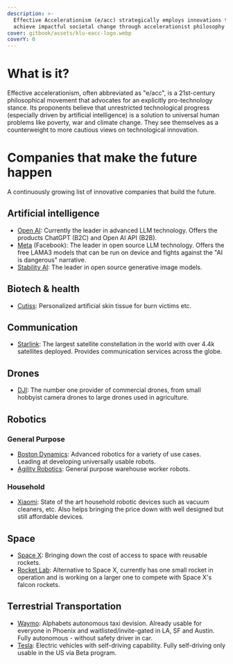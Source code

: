 ```yaml
---
description: >-
  Effective Accelerationism (e/acc) strategically employs innovations to rapidly
  achieve impactful societal change through accelerationist philosophy.
cover: gitbook/assets/klu-eacc-logo.webp
coverY: 0
---
```

# What is it?

Effective accelerationism, often abbreviated as "e/acc", is a 21st-century philosophical movement that advocates for an explicitly pro-technology stance. Its proponents believe that unrestricted technological progress (especially driven by artificial intelligence) is a solution to universal human problems like poverty, war and climate change. They see themselves as a counterweight to more cautious views on technological innovation.

# Companies that make the future happen

A continuously growing list of innovative companies that build the future.

## Artificial intelligence

* [Open AI](https://openai.com/): Currently the leader in advanced LLM technology. Offers the products ChatGPT (B2C) and Open AI API (B2B).
* [Meta](https://about.meta.com/) (Facebook): The leader in open source LLM technology. Offers the free LAMA3 models that can be run on device and fights against the "AI is dangerous" narrative.&#x20;
* [Stability AI](https://stability.ai/):  The leader in open source generative image models.

## Biotech & health

* [Cutiss](https://cutiss.swiss/): Personalized artificial skin tissue for burn victims etc.

## Communication

* [Starlink](https://www.starlink.com/): The largest satellite constellation in the world with over 4.4k satellites deployed. Provides communication services across the globe.

## Drones

* [DJI](https://www.dji.com/): The number one provider of commercial drones, from small hobbyist camera drones to large drones used in agriculture.

## Robotics

### General Purpose

* [Boston Dynamics](https://bostondynamics.com/): Advanced robotics for a variety of use cases. Leading at developing universally usable robots.
* [Agility Robotics](https://agilityrobotics.com/): General purpose warehouse worker robots.

### Household

* [Xiaomi](https://www.mi.com/global/): State of the art household robotic devices such as vacuum cleaners, etc. Also helps bringing the price down with well designed but still affordable devices.

## Space

* [Space X](https://www.spacex.com/): Bringing down the cost of access to space with reusable rockets.
* [Rocket Lab](https://www.rocketlabusa.com/): Alternative to Space X, currently has one small rocket in operation and is working on a larger one to compete with Space X's falcon rockets.

## Terrestrial Transportation

* [Waymo](https://waymo.com/): Alphabets autonomous taxi devision. Already usable for everyone in Phoenix and waitlisted/invite-gated in LA, SF and Austin. Fully autonomous - without safety driver in car.
* [Tesla](https://www.tesla.com/): Electric vehicles with self-driving capability. Fully self-driving only usable in the US via Beta program.
